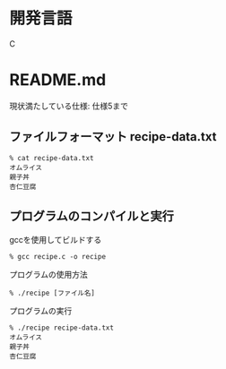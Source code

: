 # 開発言語

C

# README.md
現状満たしている仕様: 仕様5まで

## ファイルフォーマット recipe-data.txt

    % cat recipe-data.txt
    オムライス
    親子丼
    杏仁豆腐


## プログラムのコンパイルと実行
gccを使用してビルドする

    % gcc recipe.c -o recipe

プログラムの使用方法

    % ./recipe [ファイル名]

プログラムの実行

    % ./recipe recipe-data.txt
    オムライス
    親子丼
    杏仁豆腐
